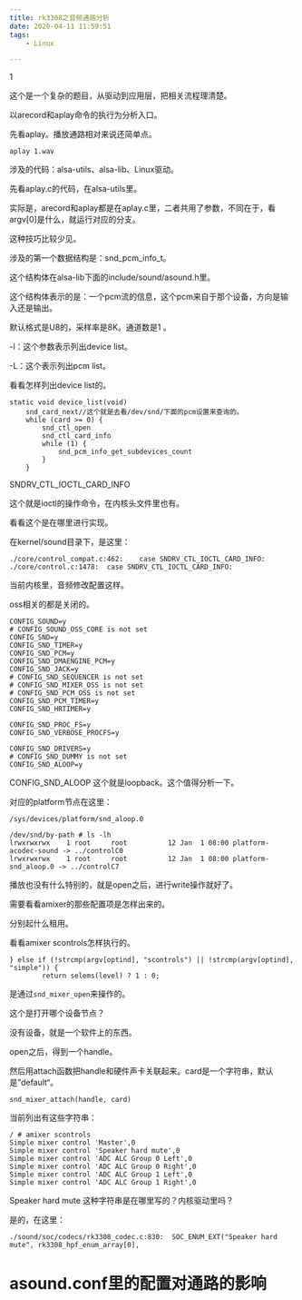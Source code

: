 ```yaml
---
title: rk3308之音频通路分析
date: 2020-04-11 11:59:51
tags:
	- Linux

---
```


1

这个是一个复杂的题目，从驱动到应用层，把相关流程理清楚。

以arecord和aplay命令的执行为分析入口。

先看aplay。播放通路相对来说还简单点。

```
aplay 1.wav
```

涉及的代码：alsa-utils、alsa-lib、Linux驱动。

先看aplay.c的代码，在alsa-utils里。

实际是，arecord和aplay都是在aplay.c里，二者共用了参数，不同在于，看argv[0]是什么，就运行对应的分支。

这种技巧比较少见。

涉及的第一个数据结构是：snd_pcm_info_t。

这个结构体在alsa-lib下面的include/sound/asound.h里。

这个结构体表示的是：一个pcm流的信息，这个pcm来自于那个设备，方向是输入还是输出。

默认格式是U8的，采样率是8K。通道数是1 。

-l：这个参数表示列出device list。

-L：这个表示列出pcm list。

看看怎样列出device list的。

```
static void device_list(void)
	snd_card_next//这个就是去看/dev/snd/下面的pcm设置来查询的。
	while (card >= 0) {
		snd_ctl_open
		snd_ctl_card_info
		while (1) {
			snd_pcm_info_get_subdevices_count
		}
	}
```

SNDRV_CTL_IOCTL_CARD_INFO

这个就是ioctl的操作命令，在内核头文件里也有。

看看这个是在哪里进行实现。

在kernel/sound目录下，是这里：

```
./core/control_compat.c:462:    case SNDRV_CTL_IOCTL_CARD_INFO:
./core/control.c:1478:  case SNDRV_CTL_IOCTL_CARD_INFO:
```

当前内核里，音频修改配置这样。

oss相关的都是关闭的。

```
CONFIG_SOUND=y
# CONFIG_SOUND_OSS_CORE is not set
CONFIG_SND=y
CONFIG_SND_TIMER=y
CONFIG_SND_PCM=y
CONFIG_SND_DMAENGINE_PCM=y
CONFIG_SND_JACK=y
# CONFIG_SND_SEQUENCER is not set
# CONFIG_SND_MIXER_OSS is not set
# CONFIG_SND_PCM_OSS is not set
CONFIG_SND_PCM_TIMER=y
CONFIG_SND_HRTIMER=y

CONFIG_SND_PROC_FS=y
CONFIG_SND_VERBOSE_PROCFS=y

CONFIG_SND_DRIVERS=y
# CONFIG_SND_DUMMY is not set
CONFIG_SND_ALOOP=y
```

CONFIG_SND_ALOOP 这个就是loopback。这个值得分析一下。

对应的platform节点在这里：

```
/sys/devices/platform/snd_aloop.0
```

```
/dev/snd/by-path # ls -lh                                                                     
lrwxrwxrwx    1 root     root          12 Jan  1 08:00 platform-acodec-sound -> ../controlC0  
lrwxrwxrwx    1 root     root          12 Jan  1 08:00 platform-snd_aloop.0 -> ../controlC7   
```

播放也没有什么特别的，就是open之后，进行write操作就好了。

需要看看amixer的那些配置项是怎样出来的。

分别起什么租用。

看看amixer scontrols怎样执行的。

```
} else if (!strcmp(argv[optind], "scontrols") || !strcmp(argv[optind], "simple")) {
		return selems(level) ? 1 : 0;
```

是通过`snd_mixer_open`来操作的。

这个是打开哪个设备节点？

没有设备，就是一个软件上的东西。

open之后，得到一个handle。

然后用attach函数把handle和硬件声卡关联起来。card是一个字符串，默认是”default“。

```
snd_mixer_attach(handle, card)
```

当前列出有这些字符串：

```
/ # amixer scontrols                            
Simple mixer control 'Master',0                 
Simple mixer control 'Speaker hard mute',0      
Simple mixer control 'ADC ALC Group 0 Left',0   
Simple mixer control 'ADC ALC Group 0 Right',0  
Simple mixer control 'ADC ALC Group 1 Left',0   
Simple mixer control 'ADC ALC Group 1 Right',0  
```

Speaker hard mute 这种字符串是在哪里写的？内核驱动里吗？

是的，在这里：

```
./sound/soc/codecs/rk3308_codec.c:830:  SOC_ENUM_EXT("Speaker hard mute", rk3308_hpf_enum_array[0],
```



# asound.conf里的配置对通路的影响







